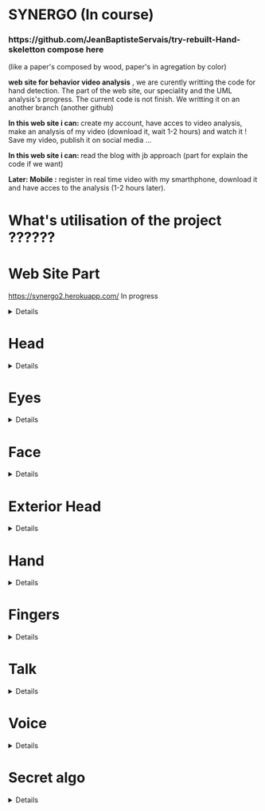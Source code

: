 # SYNERGO (In course)

<h3>https://github.com/JeanBaptisteServais/try-rebuilt-Hand-skeletton compose here</h3> (like a paper's composed by wood, paper's in agregation by color)




<strong>web site for behavior video analysis</strong> , we are curently writting the code for hand detection. The part of the web site, our speciality and the UML analysis's progress. The current code is not finish. We writting it on an another branch (another github)

<strong>In this web site i can: </strong> create my account, have acces to video analysis, make an analysis of my video (download it, wait 1-2 hours) and watch it ! Save my video, publish it on social media ...

<strong>In this web site i can: </strong> read the blog with jb approach (part for explain the code if we want)

<strong>Later: Mobile :</strong> register in real time video with my smarthphone, download it and have acces to the analysis (1-2 hours later).

<h1>What's utilisation of the project ??????</h1>


<h1>Web Site Part</h1>

https://synergo2.herokuapp.com/ In progress

<details>
  
![DIAGRAMME DE CLASSE TRUK SYNERGO 18 janvier](https://user-images.githubusercontent.com/54853371/72666930-e1310880-3a16-11ea-9966-915c4b2376c2.png)

</details>



<h1>Head</h1>

<details>

  Finish

  Requirements: (pip install -r requirements_head.txt)

</details>

<h1>Eyes</h1>
  
 <details>
  
  Finish
  Requirements: (pip install -r requirements_eyes.txt)
  
 </details>
  
<h1>Face</h1>

<details>
  
  Finish
  Requirements: (pip install -r requirements_face.txt)

</details>
  
<h1>Exterior Head</h1>

<details>

</details>

<h1>Hand</h1>

<details>

  - <h2>Hand detection</h2>
  
  model hand detection by:
  
  model skeletton by: 
  
  - <h2>Hand mask</h2>
    <em>Maybe finish</em>
    
  - <h2>Hand skeltton</h2>
  
![bb](https://user-images.githubusercontent.com/54853371/72691359-1592ea80-3b25-11ea-9539-861a3bfff08c.png)
    
  - <h2>no_finger_found</h2>
    <em>Maybe finish</em>
    
  - <h2> 1) thumb_location</h2>
  
 Here we recuperate skeletton points. We need to identify the position of the thumb because... we activilly search.
  
   ![thumb_localisation](https://user-images.githubusercontent.com/54853371/72765060-ddee7600-3bea-11ea-9ef5-49ce65c7c178.png)
    
For that we compare fingertip coordiantes


  - <h2>palm_analyse</h2>
    <em>Maybe finish</em>
    

   
  - <h2>Delete phax</h2>
  - <h2>Delete fingers</h2>
    
    

  - <h2>Identifiy fingers <em>In course</em></h2> 

  <p> Here we need to detect to which finger belongs its points for that we must define distances according to the direction of the hand that it is lying and thus in width, or on the contrary in length. For that use <stron>the contours</strong> of the hand.

<center>
  

![bb](https://user-images.githubusercontent.com/54853371/72475132-9337bd00-37ea-11ea-8c55-7e78e420502a.png)
![bb](https://user-images.githubusercontent.com/54853371/72475207-c37f5b80-37ea-11ea-964e-57548bee9ca1.png)
![bb](https://user-images.githubusercontent.com/54853371/72475315-f1fd3680-37ea-11ea-9c51-4f751bfbd02f.png)
![bb](https://user-images.githubusercontent.com/54853371/72475394-178a4000-37eb-11ea-8504-d2a79fe81990.png)

</center>

The model by ... detect almost always the thumb so we rely on the thumb. Next we search the next point of the thumb given above.

We have think thumb-index distance as:

    D(t, i) = i < w * 0.574 
    
    D(t, m) = w * 0.574  < m < w * 0.775 or D(t, m) ∈ ]w * 0.574; w * 0.775[
    
    D(t, an) = in course
    
    D(t, a) = in course
    


And distance beetween finger's are egal to

    D(Fi, Fi+1) = (w * 0.295) * x
    
    where i ∈ N and i ∈ [1; 4] and x ∈ N and i ∈ [1; 4]
    
 

    or h * ... in course

    - where w, h are length and hight of hand position,
    
    - w if w > h and y if h > w 
    
    - w ∈ [114; 130] pxs
    
    - h  ∈ [81; 120] pxs


t = thumb; i = index; m = major; w, h = width, height of the contour; F = finger without thumb; x = finger number



</p>

</details>


  <h1>Fingers</h1>
  
 <details>
  
  - <h2>defintion_to_angle</h2>
      <em>In course</em>
  - <h2>position_of_the_finger</h2>
      <em>Maybe finish</em>
  - <h2>Identifiy fingers</h2>
    <em>Maybe finish</em>
  - <h2>similar_points_finger</h2>
      <em>Maybe finish</em>
  - <h2>courbure_du_doigt</h2>
      <em>In course</em>
  - <h2>sens finger</h2>
      <em>Maybe finish</em>
  - <h2>position des doigts les uns par apport aux autres</h2>  
      <em>Maybe finish</em>
  - <h2>space</h2>
      <em>Maybe finish</em>
  - <h2>position_beetween_fingers</h2>
      <em>Maybe finish</em>
  - <h2>length_of_fingers</h2>
      <em>Maybe finish</em>
  
  - <h2>Signes</h2>
      <em>In course</em>
  
  Requirements: (pip install -r requirements_hand.txt)

  to download :

</details>



<h1>Talk</h1>

<details>
</details>

<h1>Voice</h1>

<details>
</details>

<h1>Secret algo</h1>
<details>
</details>
